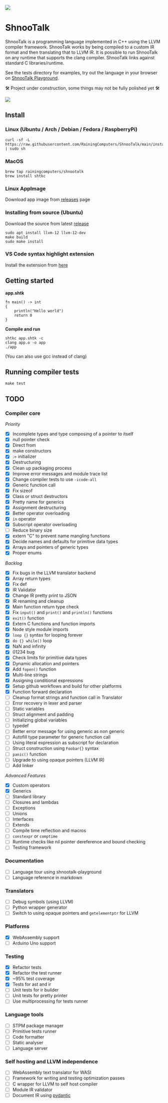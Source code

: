![](logo.png)

# ShnooTalk 

ShnooTalk is a programming language implemented in C++ using the LLVM compiler framework. ShnooTalk works by being compiled to a custom IR format and then translating that to LLVM IR. It is possible to run ShnooTalk on any runtime that supports the clang compiler. ShnooTalk links against standard C libraries/runtime.

See the tests directory for examples, try out the language in your browser on [ShnooTalk Playground](https://rainingcomputers.github.io/shnootalk-playground/).

🛠️ Project under construction, some things may not be fully polished yet 🛠️

![](blockdiag.png)

## Install

### Linux (Ubuntu / Arch / Debian / Fedora / RaspberryPi)
```
curl -sf -L https://raw.githubusercontent.com/RainingComputers/ShnooTalk/main/install.sh | sudo sh
```

### MacOS

```
brew tap rainingcomputers/shnootalk
brew install shtkc
```

### Linux AppImage

Download app image from [releases](https://github.com/RainingComputers/ShnooTalk/releases) page

### Installing from source (Ubuntu)
Download the source from latest [release](https://github.com/RainingComputers/ShnooTalk/releases)
```
sudo apt install llvm-12 llvm-12-dev
make build
sudo make install
```

### VS Code syntax highlight extension

Install the extension from [here](https://marketplace.visualstudio.com/items?itemName=RainingComputers.shnootalk-vscode) 

## Getting started

**app.shtk**
```
fn main() -> int
{
    println("Hello world")
    return 0
}
```

**Compile and run**
```
shtkc app.shtk -c
clang app.o -o app
./app
```
(You can also use gcc instead of clang)

## Running compiler tests

```
make test
```

## TODO

### Compiler core

*Priority*
- [x] Incomplete types and type composing of a pointer to itself
- [x] null pointer check
- [x] Direct from
- [x] make constructors
- [x] := initializer
- [x] Destructuring
- [x] Clean up packaging process
- [x] Improve error messages and module trace list
- [x] Change compiler tests to use `-icode-all`
- [x] Generic function call
- [x] Fix sizeof
- [x] Class or struct destructors
- [x] Pretty name for generics
- [x] Assignment destructuring
- [x] Better operator overloading
- [x] `in` operator
- [x] Subscript operator overloading
- [ ] Reduce binary size
- [x] extern "C" to prevent name mangling functions
- [x] Decide names and defaults for primitive data types
- [x] Arrays and pointers of generic types
- [x] Proper enums

*Backlog*
- [x] Fix bugs in the LLVM translator backend
- [x] Array return types
- [x] Fix def
- [x] IR Validator
- [x] Change IR pretty print to JSON
- [x] IR renaming and cleanup
- [x] Main function return type check
- [x] Fix `input()` and `print()` and `println()` functions
- [x] `exit()` function
- [x] Extern C functions and function imports
- [x] Node style module imports
- [x] `loop {}` syntax for looping forever
- [x] `do {} while()` loop
- [x] NaN and infinity
- [x] 01234 bug
- [x] Check limits for primitive data types
- [x] Dynamic allocation and pointers
- [x] Add `fopen()` function
- [x] Multi-line strings
- [x] Assigning conditional expressions
- [x] Setup github workflows and build for other platforms
- [x] Function forward declaration
- [ ] Cleanup format strings and function call in Translator
- [ ] Error recovery in lexer and parser
- [ ] Static variables
- [ ] Struct alignment and padding
- [ ] Initializing global variables
- [ ] typedef
- [ ] Better error message for using generic as non generic
- [ ] Autofill type parameter for generic function call
- [ ] Using literal expression as subscript for declaration
- [ ] Struct construction using `Foobar{}` syntax
- [ ] `panic()` function
- [ ] Upgrade to using opaque pointers (LLVM IR)
- [ ] Add linker

*Advanced Features*

- [x] Custom operators
- [x] Generics
- [ ] Standard library
- [ ] Closures and lambdas
- [ ] Exceptions
- [ ] Unions
- [ ] Interfaces
- [ ] Extends
- [ ] Compile time reflection and macros
- [ ] `constexpr` or `comptime`
- [ ] Runtime checks like nil pointer dereference and bound checking
- [ ] Testing framework

### Documentation

- [ ] Language tour using shnootalk-playground
- [ ] Language reference in markdown

### Translators

- [ ] Debug symbols (using LLVM)
- [ ] Python wrapper generator
- [ ] Switch to using opaque pointers and `getelementptr` for LLVM

### Platforms

- [x] WebAssembly support
- [ ] Arduino Uno support

### Testing
- [x] Refactor tests
- [x] Refactor the test runner 
- [x] ~95% test coverage
- [x] Tests for ast and ir
- [ ] Unit tests for ir builder
- [ ] Unit tests for pretty printer
- [ ] Use multiprocessing for tests runner

### Language tools

- [ ] STPM package manager
- [ ] Primitive tests runner
- [ ] Code formatter
- [ ] Static analyser
- [ ] Language server

### Self hosting and LLVM independence

- [ ] WebAssembly text translator for WASI
- [ ] Framework for writing and testing optimization passes
- [ ] C wrapper for LLVM to self host compiler
- [ ] Module IR validator
- [ ] Document IR using [pydantic](https://pydantic-docs.helpmanual.io/)
